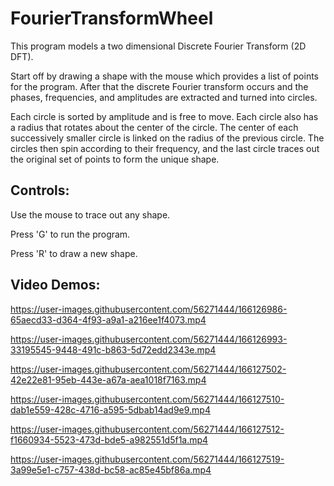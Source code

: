 # FourierTransformWheel

This program models a two dimensional Discrete Fourier Transform (2D DFT).

Start off by drawing a shape with the mouse which provides a list of points for the program. After that the discrete Fourier transform occurs and the phases, frequencies, and amplitudes are extracted and turned into circles. 

Each circle is sorted by amplitude and is free to move. Each circle also has a radius that rotates about the center of the circle. The center of each successively smaller circle is linked on the radius of the previous circle. The circles then spin according to their frequency, and the last circle traces out the original set of points to form the unique shape.

## Controls:
Use the mouse to trace out any shape.

Press 'G' to run the program.

Press 'R' to draw a new shape.

## Video Demos:


https://user-images.githubusercontent.com/56271444/166126986-65aecd33-d364-4f93-a9a1-a216ee1f4073.mp4

https://user-images.githubusercontent.com/56271444/166126993-33195545-9448-491c-b863-5d72edd2343e.mp4

https://user-images.githubusercontent.com/56271444/166127502-42e22e81-95eb-443e-a67a-aea1018f7163.mp4

https://user-images.githubusercontent.com/56271444/166127510-dab1e559-428c-4716-a595-5dbab14ad9e9.mp4

https://user-images.githubusercontent.com/56271444/166127512-f1660934-5523-473d-bde5-a982551d5f1a.mp4

https://user-images.githubusercontent.com/56271444/166127519-3a99e5e1-c757-438d-bc58-ac85e45bf86a.mp4
